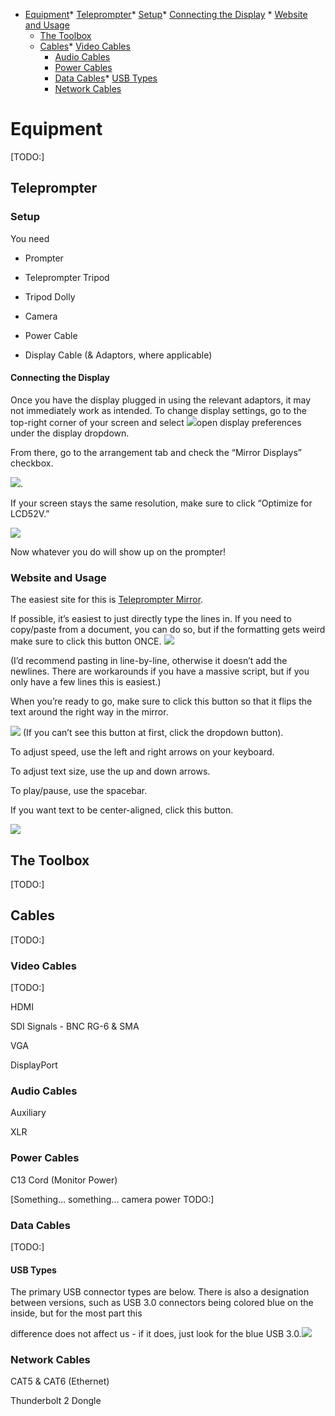 *   [Equipment](h.fglkqcvgontl)*   [Teleprompter](h.fglkqcvgontl#teleprompter)*   [Setup](h.fglkqcvgontl#setup)*   [Connecting the Display](h.fglkqcvgontl#connecting-the-display)
        *   [Website and Usage](h.fglkqcvgontl#website-and-usage)
    *   [The Toolbox](h.fglkqcvgontl#the-toolbox)
    *   [Cables](h.fglkqcvgontl#cables)*   [Video Cables](h.fglkqcvgontl#video-cables)
        *   [Audio Cables](h.fglkqcvgontl#audio-cables)
        *   [Power Cables](h.fglkqcvgontl#power-cables)
        *   [Data Cables](h.fglkqcvgontl#data-cables)*   [USB Types](h.fglkqcvgontl#usb-types)
        *   [Network Cables](h.fglkqcvgontl#network-cables)

Equipment
=========

\[TODO:\]

Teleprompter
------------

### Setup

You need

*   Prompter

*   Teleprompter Tripod
*   Tripod Dolly
*   Camera
*   Power Cable
*   Display Cable (& Adaptors, where applicable)

#### Connecting the Display

Once you have the display plugged in using the relevant adaptors, it may not immediately work as intended. To change display settings, go to the top-right corner of your screen and select ![](images/image14.png)open display preferences under the display dropdown.

From there, go to the arrangement tab and check the “Mirror Displays” checkbox.

![](images/image75.png).

If your screen stays the same resolution, make sure to click “Optimize for LCD52V.”

![](images/image78.png)

Now whatever you do will show up on the prompter!

### Website and Usage

The easiest site for this is [Teleprompter Mirror](https://www.google.com/url?q=https://telepromptermirror.com/telepromptersoftware.htm&sa=D&source=editors&ust=1646863017402870&usg=AOvVaw0nBTDf5DDLVhUBxQ4JgfW4).

If possible, it’s easiest to just directly type the lines in. If you need to copy/paste from a document, you can do so, but if the formatting gets weird make sure to click this button ONCE. ![](images/image30.png)

(I’d recommend pasting in line-by-line, otherwise it doesn’t add the newlines. There are workarounds if you have a massive script, but if you only have a few lines this is easiest.)

When you’re ready to go, make sure to click this button so that it flips the text around the right way in the mirror.

![](images/image43.png) (If you can’t see this button at first, click the dropdown button).

To adjust speed, use the left and right arrows on your keyboard.

To adjust text size, use the up and down arrows.

To play/pause, use the spacebar.

If you want text to be center-aligned, click this button.

![](images/image73.png)

The Toolbox
-----------

\[TODO:\]

Cables
------

\[TODO:\]

### Video Cables

\[TODO:\]

HDMI

SDI Signals - BNC RG-6 & SMA

VGA

DisplayPort

### Audio Cables

Auxiliary

XLR

### Power Cables

C13 Cord (Monitor Power)

\[Something... something... camera power TODO:\]

### Data Cables

\[TODO:\]

#### USB Types

The primary USB connector types are below. There is also a designation between versions, such as USB 3.0 connectors being colored blue on the inside, but for the most part this

difference does not affect us - if it does, just look for the blue USB 3.0.![](images/image77.png)

### Network Cables

CAT5 & CAT6 (Ethernet)

Thunderbolt 2 Dongle